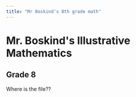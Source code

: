 ```yaml
---
title: "Mr Boskind's 8th grade math"
---
```


# Mr. Boskind's Illustrative Mathematics
## Grade 8 
Where is the file??
